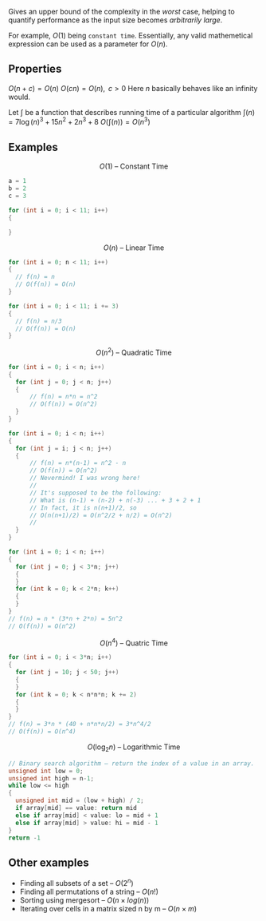 Gives an upper bound of the complexity in the *worst* case, helping to quantify performance as the input size becomes *arbitrarily large*.

For example, $O(1)$ being ``constant time``. Essentially, any valid mathemetical expression can be used as a parameter for $O(n)$.
## Properties
$O(n + c) = O(n)$
$O(cn) = O(n), \text{ } c > 0$
Here $n$ basically behaves like an infinity would.

Let $\int$ be a function that describes running time of a particular algorithm
$\int(n) = 7\log(n)^3 + 15n^2 + 2n^3 + 8$
$O(\int(n)) = O(n^3)$
## Examples
$$O(1) \text{ – Constant Time}$$
```c
a = 1
b = 2
c = 3
```
```c
for (int i = 0; i < 11; i++)
{

}
```
$$O(n) \text{ – Linear Time}$$
```c
for (int i = 0; n < 11; i++)
{
  // f(n) = n
  // O(f(n)) = O(n)
}
```
```c
for (int i = 0; i < 11; i += 3)
{
  // f(n) = n/3
  // O(f(n)) = O(n)
}
```
$$O(n^2) \text{ – Quadratic Time}$$
```c
for (int i = 0; i < n; i++)
{
  for (int j = 0; j < n; j++)
  {
	  // f(n) = n*n = n^2
	  // O(f(n)) = O(n^2)
  }
}
```
```c
for (int i = 0; i < n; i++)
{
  for (int j = i; j < n; j++)
  {
	  // f(n) = n*(n-1) = n^2 - n
	  // O(f(n)) = O(n^2)
	  // Nevermind! I was wrong here!
	  //
	  // It's supposed to be the following:
	  // What is (n-1) + (n-2) + n(-3) ... + 3 + 2 + 1
	  // In fact, it is n(n+1)/2, so
	  // O(n(n+1)/2) = O(n^2/2 + n/2) = O(n^2)
	  //
  }
}
```
```c
for (int i = 0; i < n; i++)
{
  for (int j = 0; j < 3*n; j++)
  {
  }
  for (int k = 0; k < 2*n; k++)
  {
  }
}
// f(n) = n * (3*n + 2*n) = 5n^2
// O(f(n)) = O(n^2)
`````````
$$O(n^4) \text{ – Quatric Time}$$
```c
for (int i = 0; i < 3*n; i++)
{
  for (int j = 10; j < 50; j++)
  {
  }
  for (int k = 0; k < n*n*n; k += 2)
  {
  }
}
// f(n) = 3*n * (40 + n*n*n/2) = 3*n^4/2
// O(f(n)) = O(n^4)
```
$$O(\log_2n) \text{ – Logarithmic Time}$$
```c
// Binary search algorithm – return the index of a value in an array.
unsigned int low = 0;
unsigned int high = n-1;
while low <= high
{
  unsigned int mid = (low + high) / 2;
  if array[mid] == value: return mid
  else if array[mid] < value: lo = mid + 1
  else if array[mid] > value: hi = mid - 1
}
return -1
```
## Other examples
* Finding all subsets of a set – $O(2^n)$
* Finding all permutations of a string – $O(n!)$
* Sorting using mergesort – $O(n \times log(n))$
* Iterating over cells in a matrix sized n by m – $O(n \times m)$